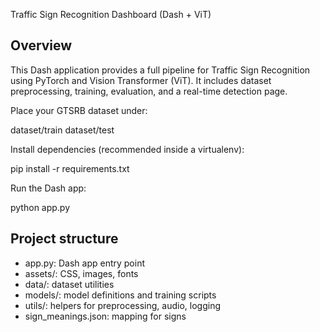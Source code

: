 Traffic Sign Recognition Dashboard (Dash + ViT)

Overview
--------
This Dash application provides a full pipeline for Traffic Sign Recognition using PyTorch and Vision Transformer (ViT). It includes dataset preprocessing, training, evaluation, and a real-time detection page.

Place your GTSRB dataset under:

  dataset/train
  dataset/test

Install dependencies (recommended inside a virtualenv):

  pip install -r requirements.txt

Run the Dash app:

  python app.py

Project structure
-----------------
- app.py: Dash app entry point
- assets/: CSS, images, fonts
- data/: dataset utilities
- models/: model definitions and training scripts
- utils/: helpers for preprocessing, audio, logging
- sign_meanings.json: mapping for signs
